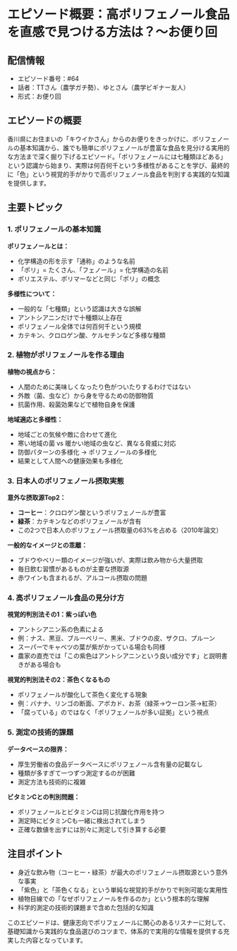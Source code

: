 # エピソード概要：高ポリフェノール食品を直感で見つける方法は？〜お便り回

## 配信情報
- エピソード番号：#64
- 話者：TTさん（農学ガチ勢）、ゆとさん（農学ビギナー友人）
- 形式：お便り回

## エピソードの概要

香川県にお住まいの「キウイかさん」からのお便りをきっかけに、ポリフェノールの基本知識から、誰でも簡単にポリフェノールが豊富な食品を見分ける実用的な方法まで深く掘り下げるエピソード。「ポリフェノールには七種類ほどある」という認識から始まり、実際は何百何千という多様性があることを学び、最終的に「色」という視覚的手がかりで高ポリフェノール食品を判別する実践的な知識を提供します。

## 主要トピック

### 1. ポリフェノールの基本知識

**ポリフェノールとは：**
- 化学構造の形を示す「通称」のような名前
- 「ポリ」= たくさん、「フェノール」= 化学構造の名前
- ポリエステル、ポリマーなどと同じ「ポリ」の概念

**多様性について：**
- 一般的な「七種類」という認識は大きな誤解
- アントシアニンだけで十種類以上存在
- ポリフェノール全体では何百何千という規模
- カテキン、クロロゲン酸、ケルセチンなど多様な種類

### 2. 植物がポリフェノールを作る理由

**植物の視点から：**
- 人間のために美味しくなったり色がついたりするわけではない
- 外敵（菌、虫など）から身を守るための防御物質
- 抗菌作用、殺菌効果などで植物自身を保護

**地域適応と多様性：**
- 地域ごとの気候や敵に合わせて進化
- 寒い地域の菌 vs 暖かい地域の虫など、異なる脅威に対応
- 防御パターンの多様化 → ポリフェノールの多様化
- 結果として人間への健康効果も多様化

### 3. 日本人のポリフェノール摂取実態

**意外な摂取源Top2：**
- **コーヒー**：クロロゲン酸というポリフェノールが豊富
- **緑茶**：カテキンなどのポリフェノールが含有
- この2つで日本人のポリフェノール摂取量の63%を占める（2010年論文）

**一般的なイメージとの乖離：**
- ブドウやベリー類のイメージが強いが、実際は飲み物から大量摂取
- 毎日飲む習慣があるものが主要な摂取源
- 赤ワインも含まれるが、アルコール摂取の問題

### 4. 高ポリフェノール食品の見分け方

**視覚的判別法その1：紫っぽい色**
- アントシアニン系の色素による
- 例：ナス、黒豆、ブルーベリー、黒米、ブドウの皮、ザクロ、プルーン
- スーパーでキャベツの葉が紫がかっている場合も同様
- 農家の直売では「この紫色はアントシアニンという良い成分です」と説明書きがある場合も

**視覚的判別法その2：茶色くなるもの**
- ポリフェノールが酸化して茶色く変化する現象
- 例：バナナ、リンゴの断面、アボカド、お茶（緑茶→ウーロン茶→紅茶）
- 「腐っている」のではなく「ポリフェノールが多い証拠」という視点

### 5. 測定の技術的課題

**データベースの限界：**
- 厚生労働省の食品データベースにポリフェノール含有量の記載なし
- 種類が多すぎて一つずつ測定するのが困難
- 測定方法も技術的に複雑

**ビタミンCとの判別問題：**
- ポリフェノールとビタミンCは同じ抗酸化作用を持つ
- 測定時にビタミンCも一緒に検出されてしまう
- 正確な数値を出すには別々に測定して引き算する必要

## 注目ポイント

- 身近な飲み物（コーヒー・緑茶）が最大のポリフェノール摂取源という意外な事実
- 「紫色」と「茶色くなる」という単純な視覚的手がかりで判別可能な実用性
- 植物目線での「なぜポリフェノールを作るのか」という根本的な理解
- 科学的測定の技術的課題まで含めた包括的な知識

このエピソードは、健康志向でポリフェノールに関心のあるリスナーに対して、基礎知識から実践的な食品選びのコツまで、体系的で実用的な情報を提供する充実した内容となっています。